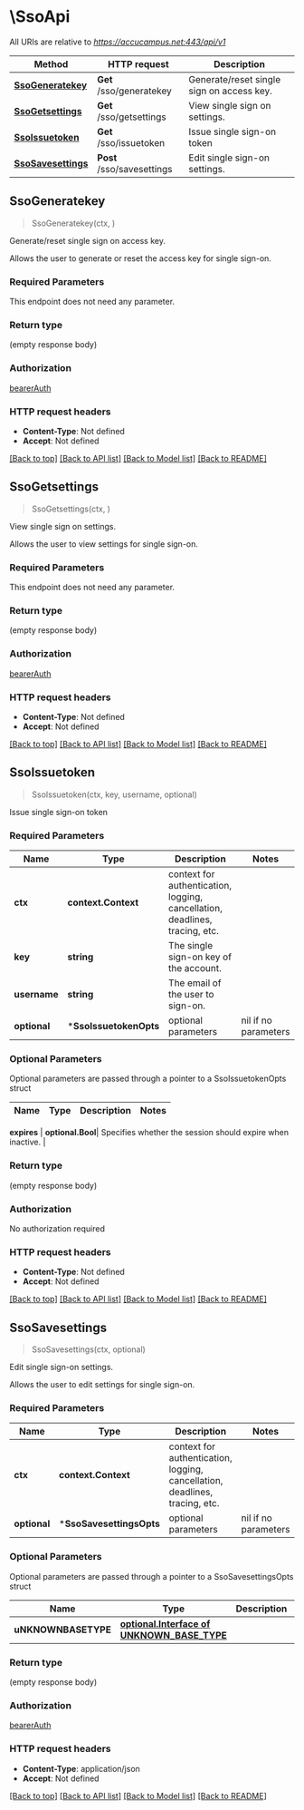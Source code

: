 # \SsoApi

All URIs are relative to *https://accucampus.net:443/api/v1*

Method | HTTP request | Description
------------- | ------------- | -------------
[**SsoGeneratekey**](SsoApi.md#SsoGeneratekey) | **Get** /sso/generatekey | Generate/reset single sign on access key.
[**SsoGetsettings**](SsoApi.md#SsoGetsettings) | **Get** /sso/getsettings | View single sign on settings.
[**SsoIssuetoken**](SsoApi.md#SsoIssuetoken) | **Get** /sso/issuetoken | Issue single sign-on token
[**SsoSavesettings**](SsoApi.md#SsoSavesettings) | **Post** /sso/savesettings | Edit single sign-on settings.



## SsoGeneratekey

> SsoGeneratekey(ctx, )

Generate/reset single sign on access key.

Allows the user to generate or reset the access key for single sign-on.

### Required Parameters

This endpoint does not need any parameter.

### Return type

 (empty response body)

### Authorization

[bearerAuth](../README.md#bearerAuth)

### HTTP request headers

- **Content-Type**: Not defined
- **Accept**: Not defined

[[Back to top]](#) [[Back to API list]](../README.md#documentation-for-api-endpoints)
[[Back to Model list]](../README.md#documentation-for-models)
[[Back to README]](../README.md)


## SsoGetsettings

> SsoGetsettings(ctx, )

View single sign on settings.

Allows the user to view settings for single sign-on.

### Required Parameters

This endpoint does not need any parameter.

### Return type

 (empty response body)

### Authorization

[bearerAuth](../README.md#bearerAuth)

### HTTP request headers

- **Content-Type**: Not defined
- **Accept**: Not defined

[[Back to top]](#) [[Back to API list]](../README.md#documentation-for-api-endpoints)
[[Back to Model list]](../README.md#documentation-for-models)
[[Back to README]](../README.md)


## SsoIssuetoken

> SsoIssuetoken(ctx, key, username, optional)

Issue single sign-on token

### Required Parameters


Name | Type | Description  | Notes
------------- | ------------- | ------------- | -------------
**ctx** | **context.Context** | context for authentication, logging, cancellation, deadlines, tracing, etc.
**key** | **string**| The single sign-on key of the account. | 
**username** | **string**| The email of the user to sign-on. | 
 **optional** | ***SsoIssuetokenOpts** | optional parameters | nil if no parameters

### Optional Parameters

Optional parameters are passed through a pointer to a SsoIssuetokenOpts struct


Name | Type | Description  | Notes
------------- | ------------- | ------------- | -------------


 **expires** | **optional.Bool**| Specifies whether the session should expire when inactive. | 

### Return type

 (empty response body)

### Authorization

No authorization required

### HTTP request headers

- **Content-Type**: Not defined
- **Accept**: Not defined

[[Back to top]](#) [[Back to API list]](../README.md#documentation-for-api-endpoints)
[[Back to Model list]](../README.md#documentation-for-models)
[[Back to README]](../README.md)


## SsoSavesettings

> SsoSavesettings(ctx, optional)

Edit single sign-on settings.

Allows the user to edit settings for single sign-on.

### Required Parameters


Name | Type | Description  | Notes
------------- | ------------- | ------------- | -------------
**ctx** | **context.Context** | context for authentication, logging, cancellation, deadlines, tracing, etc.
 **optional** | ***SsoSavesettingsOpts** | optional parameters | nil if no parameters

### Optional Parameters

Optional parameters are passed through a pointer to a SsoSavesettingsOpts struct


Name | Type | Description  | Notes
------------- | ------------- | ------------- | -------------
 **uNKNOWNBASETYPE** | [**optional.Interface of UNKNOWN_BASE_TYPE**](UNKNOWN_BASE_TYPE.md)|  | 

### Return type

 (empty response body)

### Authorization

[bearerAuth](../README.md#bearerAuth)

### HTTP request headers

- **Content-Type**: application/json
- **Accept**: Not defined

[[Back to top]](#) [[Back to API list]](../README.md#documentation-for-api-endpoints)
[[Back to Model list]](../README.md#documentation-for-models)
[[Back to README]](../README.md)

